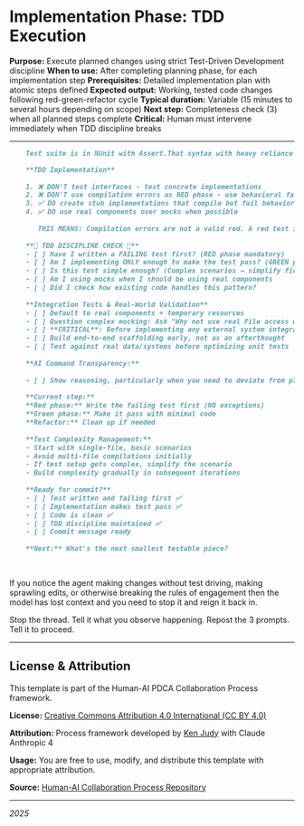 # Implementation Phase: TDD Execution

**Purpose:** Execute planned changes using strict Test-Driven Development discipline
**When to use:** After completing planning phase, for each implementation step
**Prerequisites:** Detailed implementation plan with atomic steps defined
**Expected output:** Working, tested code changes following red-green-refactor cycle
**Typical duration:** Variable (15 minutes to several hours depending on scope)
**Next step:** Completeness check (3) when all planned steps complete
**Critical:** Human must intervene immediately when TDD discipline breaks

---
```markdown
	Test suite is in NUnit with Assert.That syntax with heavy reliance on TestUtils.cs and the fixtures directory to avoid mocking.

	**TDD Implementation**
	
	1. ❌ DON'T test interfaces - test concrete implementations
	2. ❌ DON'T use compilation errors as RED phase - use behavioral failures  
	3. ✅ DO create stub implementations that compile but fail behaviorally
	4. ✅ DO use real components over mocks when possible
	   
	   THIS MEANS: Compilation errors are not a valid red. A red test is when an invocation does not meet the expectation. So, that would imply the project can compile and the method stubs exist but the behavior is not fully implemented.
	
	**🚨 TDD DISCIPLINE CHECK 🚨**
	- [ ] Have I written a FAILING test first? (RED phase mandatory)
	- [ ] Am I implementing ONLY enough to make the test pass? (GREEN phase)
	- [ ] Is this test simple enough? (Complex scenarios → simplify first)
	- [ ] Am I using mocks when I should be using real components
	- [ ] Did I check how existing code handles this pattern?
	
	**Integration Tests & Real-World Validation**
	- [ ] Default to real components + temporary resources
	- [ ] Question complex mocking: Ask "Why not use real File access with temporary directories?"
	- [ ] **CRITICAL**: Before implementing any external system integration, inspect actual system behavior/outputs first
	- [ ] Build end-to-end scaffolding early, not as an afterthought
	- [ ] Test against real data/systems before optimizing unit tests
	
	**AI Command Transparency:**
	
	- [ ] Show reasoning, particularly when you need to deviate from plan.
	
	**Current step:** 
	**Red phase:** Write the failing test first (NO exceptions)
	**Green phase:** Make it pass with minimal code
	**Refactor:** Clean up if needed
	
	**Test Complexity Management:**
	- Start with single-file, basic scenarios
	- Avoid multi-file compilations initially
	- If test setup gets complex, simplify the scenario
	- Build complexity gradually in subsequent iterations
	
	**Ready for commit?** 
	- [ ] Test written and failing first ✅
	- [ ] Implementation makes test pass ✅
	- [ ] Code is clean ✅
	- [ ] TDD discipline maintained ✅
	- [ ] Commit message ready
	
	**Next:** What's the next smallest testable piece?
																		**⚠️ Process Police Alert:** User should intervene if TDD discipline breaks!
															
```


If you notice the agent making changes without test driving, making sprawling edits, or otherwise breaking the rules of engagement then the model has lost context and you need to stop it and reign it back in.

Stop the thread. Tell it what you observe happening. Repost the 3 prompts. Tell it to proceed.


---

## License & Attribution

This template is part of the Human-AI PDCA Collaboration Process framework.

**License:** [Creative Commons Attribution 4.0 International (CC BY 4.0)](https://creativecommons.org/licenses/by/4.0/)

**Attribution:** Process framework developed by [Ken Judy](https://github.com/kenjudy) with Claude Anthropic 4

**Usage:** You are free to use, modify, and distribute this template with appropriate attribution. 

**Source:** [Human-AI Collaboration Process Repository](https://github.com/kenjudy/human-ai-collaboration-process)

---
*2025*